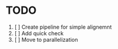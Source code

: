 # TODO

1. [ ] Create pipeline for simple alignemnt
2. [ ] Add quick check
3. [ ] Move to parallelization